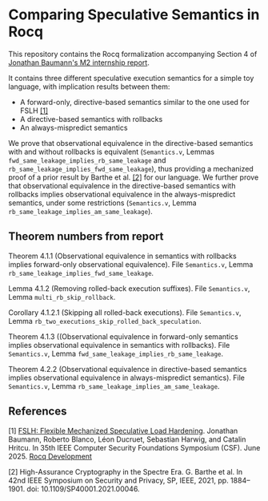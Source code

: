 # Comparing Speculative Semantics in Rocq

This repository contains the Rocq formalization accompanying Section 4 of [Jonathan Baumann's M2 internship report](https://jonathan.baumann.cv/stage-m2/report.pdf).

It contains three different speculative execution semantics for a simple toy language, with implication results between them:
- A forward-only, directive-based semantics similar to the one used for FSLH [[1]](#1)
- A directive-based semantics with rollbacks
- An always-mispredict semantics

We prove that observational equivalence in the directive-based semantics with and without rollbacks is equivalent (`Semantics.v`, Lemmas `fwd_same_leakage_implies_rb_same_leakage` and `rb_same_leakage_implies_fwd_same_leakage`), thus providing a mechanized proof of a prior result by Barthe et al. [[2]](#2) for our language.
We further prove that observational equivalence in the directive-based semantics with rollbacks implies observational equivalence in the always-mispredict semantics, under some restrictions (`Semantics.v`, Lemma `rb_same_leakage_implies_am_same_leakage`).

## Theorem numbers from report
Theorem 4.1.1 (Observational equivalence in semantics with rollbacks implies forward-only observational equivalence). File `Semantics.v`, Lemma `rb_same_leakage_implies_fwd_same_leakage`.

Lemma 4.1.2 (Removing rolled-back execution suffixes). File `Semantics.v`, Lemma `multi_rb_skip_rollback`.

Corollary 4.1.2.1 (Skipping all rolled-back executions). File `Semantics.v`, Lemma `rb_two_executions_skip_rolled_back_speculation`.

Theorem 4.1.3 ((Observational equivalence in forward-only semantics implies observational equivalence in semantics with rollbacks). File `Semantics.v`, Lemma `fwd_same_leakage_implies_rb_same_leakage`.

Theorem 4.2.2 (Observational equivalence in directive-based semantics implies observational equivalence in always-mispredict semantics). File `Semantics.v`, Lemma `rb_same_leakage_implies_am_same_leakage`.

## References
<a id="1">[1]</a>
[FSLH: Flexible Mechanized Speculative Load Hardening](https://arxiv.org/abs/2502.03203).
Jonathan Baumann, Roberto Blanco, Léon Ducruet, Sebastian Harwig, and Catalin Hritcu.
In 35th IEEE Computer Security Foundations Symposium (CSF). June 2025.
[Rocq Development](https://github.com/secure-compilation/fslh-rocq/)

<a id="2">[2]</a>
High-Assurance Cryptography in the Spectre Era.
G. Barthe et al.
In 42nd IEEE Symposium on Security and Privacy, SP, IEEE, 2021, pp. 1884–1901.
doi: 10.1109/SP40001.2021.00046.
